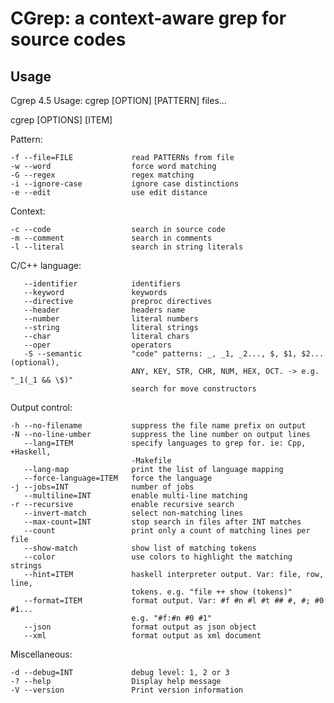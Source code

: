 CGrep: a context-aware grep for source codes
============================================

Usage
-----

Cgrep 4.5 Usage: cgrep [OPTION] [PATTERN] files...

cgrep [OPTIONS] [ITEM]

Pattern:

    -f --file=FILE             read PATTERNs from file
    -w --word                  force word matching
    -G --regex                 regex matching
    -i --ignore-case           ignore case distinctions
    -e --edit                  use edit distance

Context:

    -c --code                  search in source code
    -m --comment               search in comments
    -l --literal               search in string literals

C/C++ language:

       --identifier            identifiers
       --keyword               keywords
       --directive             preproc directives
       --header                headers name
       --number                literal numbers
       --string                literal strings
       --char                  literal chars
       --oper                  operators
       -S --semantic           "code" patterns: _, _1, _2..., $, $1, $2... (optional),
                               ANY, KEY, STR, CHR, NUM, HEX, OCT. -> e.g. "_1(_1 && \$)"
                               search for move constructors
Output control:

    -h --no-filename           suppress the file name prefix on output
    -N --no-line-umber         suppress the line number on output lines
       --lang=ITEM             specify languages to grep for. ie: Cpp, +Haskell,
                               -Makefile
       --lang-map              print the list of language mapping
       --force-language=ITEM   force the language
    -j --jobs=INT              number of jobs
       --multiline=INT         enable multi-line matching
    -r --recursive             enable recursive search
       --invert-match          select non-matching lines
       --max-count=INT         stop search in files after INT matches
       --count                 print only a count of matching lines per file
       --show-match            show list of matching tokens
       --color                 use colors to highlight the matching strings
       --hint=ITEM             haskell interpreter output. Var: file, row, line,
                               tokens. e.g. "file ++ show (tokens)"
       --format=ITEM           format output. Var: #f #n #l #t ## #, #; #0 #1...
                               e.g. "#f:#n #0 #1"
       --json                  format output as json object
       --xml                   format output as xml document

Miscellaneous:

    -d --debug=INT             debug level: 1, 2 or 3
    -? --help                  Display help message
    -V --version               Print version information

